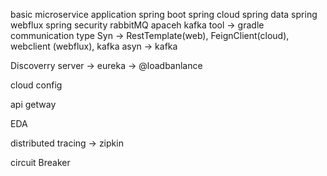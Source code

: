 basic microservice application
spring boot
spring cloud
spring data 
spring webflux
spring security
rabbitMQ 
apaceh kafka 
tool -> gradle
communication type
	Syn -> RestTemplate(web), FeignClient(cloud), webclient (webflux), kafka
	asyn -> kafka
	

Discoverry server
	-> eureka -> @loadbanlance

cloud config
	
api getway
	
EDA 

distributed tracing 
	-> zipkin

circuit Breaker